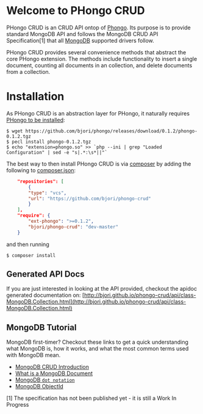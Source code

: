 # Welcome to PHongo CRUD

PHongo CRUD is an CRUD API ontop of [Phongo](https://github.com/bjori/phongo).
Its purpose is to provide standard MongoDB API and follows the MongoDB CRUD API Specification[1]
that all [MongoDB](http://mongodb.com) supported drivers follow.

PHongo CRUD provides several convenience methods that abstract the core PHongo extension.
The methods include functionality to insert a single document, counting all documents in
an collection, and delete documents from a collection.


# Installation

As PHongo CRUD is an abstraction layer for PHongo, it naturally requires [PHongo to be
installed](http://bjori.github.io/phongo/#installation):

	$ wget https://github.com/bjori/phongo/releases/download/0.1.2/phongo-0.1.2.tgz
	$ pecl install phongo-0.1.2.tgz
	$ echo "extension=phongo.so" >> `php --ini | grep "Loaded Configuration" | sed -e "s|.*:\s*||"`

The best way to then install PHongo CRUD is via [composer](https://getcomposer.org/)
by adding the following to
[composer.json](https://getcomposer.org/doc/01-basic-usage.md#composer-json-project-setup):

```json
    "repositories": [
        {
	    "type": "vcs",
	    "url": "https://github.com/bjori/phongo-crud"
        }
    ],
    "require": {
        "ext-phongo": ">=0.1.2",
        "bjori/phongo-crud": "dev-master"
    }
```

and then running

```shell
$ composer install
```



## Generated API Docs

If you are just interested in looking at the API provided, checkout the apidoc generated
documentation on: [http://bjori.github.io/phongo-crud/api/class-MongoDB.Collection.html](http://bjori.github.io/phongo-crud/api/class-MongoDB.Collection.html)



## MongoDB Tutorial

MongoDB first-timer?
Checkout these links to get a quick understanding what MongoDB is, how it works, and
what the most common terms used with MongoDB mean.

 - [MongoDB CRUD Introduction](http://docs.mongodb.org/manual/core/crud-introduction/)
 - [What is a MongoDB Document](http://docs.mongodb.org/manual/core/document/)
 - [MongoDB `dot notation`](http://docs.mongodb.org/manual/core/document/#dot-notation)
 - [MongoDB ObjectId](http://docs.mongodb.org/manual/reference/object-id/)



[1] The specification has not been published yet - it is still a Work In Progress

